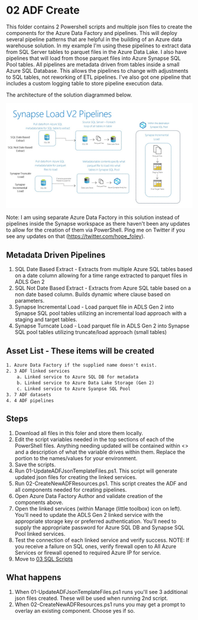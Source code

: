 
# 02 ADF Create
This folder contains 2 Powershell scripts and multiple json files to create the components for the Azure Data Factory and pipelines.  This will deploy several pipeline patterns that are helpful in the building of an Azure data warehouse solution.  In my example I'm using these pipelines to extract data from SQL Server tables to parquet files in the Azure Data Lake.  I also have pipelines that will load from those parquet files into Azure Synapse SQL Pool tables.  All pipelines are metadata driven from tables inside a small Azure SQL Database.  This allows the pipelines to change with adjustments to SQL tables, not reworking of ETL pipelines.  I've also got one pipeline that includes a custom logging table to store pipeline execution data.  

The architecture of the solution diagrammed below.  

![alt text](https://github.com/hfoley/EDU/blob/master/images/Hope%20Synapse%20Load%20Pipeline%20Diagram.jpg?raw=true)

Note:  I am using separate Azure Data Factory in this solution instead of pipelines inside the Synapse workspace as there haven't been any updates to allow for the creation of them via PowerShell.  Ping me on Twitter if you see any updates on that (https://twitter.com/hope_foley).  

## Metadata Driven Pipelines
  1. SQL Date Based Extract - Extracts from multiple Azure SQL tables based on a date column allowing for a time range extracted to parquet files in ADLS Gen 2
  2. SQL Not Date Based Extract - Extracts from Azure SQL table based on a non date based column. Builds dynamic where clause based on parameters. 
  3. Synapse Incremental Load - Load parquet file in ADLS Gen 2 into Synapse SQL pool tables utilizing an incremental load approach with a staging and target tables. 
  4. Synapse Turncate Load - Load parquet file in ADLS Gen 2 into Synapse SQL pool tables utilizing truncate/load approach (small tables)

## Asset List - These items will be created 
	1. Azure Data Factory if the supplied name doesn't exist.  
	2. 3 ADF linked services
		a. Linked service to Azure SQL DB for metadata 
		b. Linked service to Azure Data Lake Storage (Gen 2) 
		c. Linked service to Azure Syanpse SQL Pool 
	3. 7 ADF datasets 
	4. 4 ADF pipelines 
	
	
## Steps 
  1. Download all files in this foler and store them locally.  
  2. Edit the script variables needed in the top sections of each of the PowerShell files.  Anything needing updated will be contained within <> and a description of what the variable drives within them.  Replace the <text> portion to the names/values for your environment.  
  3. Save the scripts.  
  4. Run 01-UpdateADFJsonTemplateFiles.ps1.  This script will generate updated json files for creating the linked services.  
  5. Run 02-CreateNewADFResources.ps1.  This script creates the ADF and all components needed for creating pipelines.  
  6. Open Azure Data Factory Author and validate creation of the components above.  
  7. Open the linked services (within Manage (little toolbox) icon on left).  You'll need to update the ADLS Gen 2 linked service with the appropriate storage key or preferred authentication. You'll need to supply the appropriate password for Azure SQL DB and Synapse SQL Pool linked services.  
  8. Test the connection of each linked service and verify success.  NOTE: If you receive a failure on SQL ones, verify firewall open to All Azure Services or firewall opened to required Azure IP for service.  
  9. Move to [03 SQL Scripts](https://github.com/hfoley/SynapseLoadV2/tree/master/03%20SQL%20Scripts)
  
## What happens 
  1. When 01-UpdateADFJsonTemplateFiles.ps1 runs you'll see 3 additional json files created.  These will be used when running 2nd script.  
  2. When 02-CreateNewADFResources.ps1 runs you may get a prompt to overlay an existing component.  Choose yes if so.  
  
  
